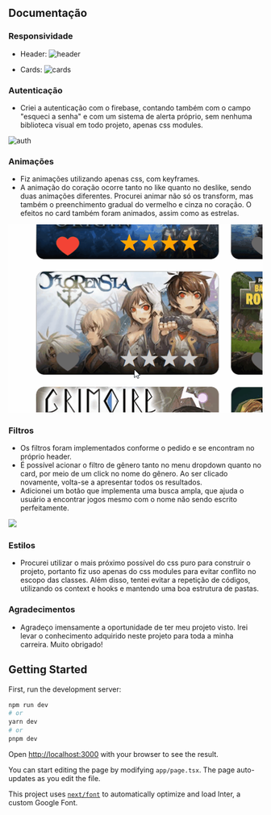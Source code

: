 ## Documentação
 ### Responsividade
- Header:
![header](https://github.com/OtavioMiranda23/App-Masters-Teste/assets/101074677/89481a06-3803-405a-a408-e9e764a967a1)

- Cards:
![cards](https://github.com/OtavioMiranda23/App-Masters-Teste/assets/101074677/88ebe71d-f1c5-47fe-ae91-e0ecb3c3771c)

### Autenticação
- Criei a autenticação com o firebase, contando também com o campo "esqueci a senha" e com um sistema de alerta próprio, sem nenhuma biblioteca visual em todo projeto, apenas css modules.
  
![auth](https://github.com/OtavioMiranda23/App-Masters-Teste/assets/101074677/9c132073-4181-4c74-b88d-897f5a6df9d7)

### Animações
- Fiz animações utilizando apenas css, com keyframes.
- A animação do coração ocorre tanto no like quanto no deslike, sendo duas animações diferentes. Procurei animar não só os transform, mas também o preenchimento gradual do vermelho e cinza no coração. O efeitos no card também foram animados, assim como as estrelas.


<img src="./public/tutorial/animacaoCard3.gif" />

### Filtros
- Os filtros foram implementados conforme o pedido e se encontram no próprio header.  
- É possível acionar o filtro de gênero tanto no menu dropdown quanto no card, por meio de um click no nome do gênero. Ao ser clicado novamente, volta-se a apresentar todos os resultados.
- Adicionei um botão que implementa uma busca ampla, que ajuda o usuário a encontrar jogos mesmo com o nome não sendo escrito perfeitamente.

<img src="./public/tutorial/busca.gif" />

### Estilos
- Procurei utilizar o mais próximo possível do css puro para construir o projeto, portanto fiz uso apenas do css modules para evitar conflito no escopo das classes. Além disso, tentei evitar a repetição de códigos, utilizando os context e hooks e mantendo uma boa estrutura de pastas. 
### Agradecimentos
- Agradeço imensamente a oportunidade de ter meu projeto visto. Irei levar o conhecimento adquirido neste projeto para toda a minha carreira. Muito obrigado!

## Getting Started

First, run the development server:

```bash
npm run dev
# or
yarn dev
# or
pnpm dev
```

Open [http://localhost:3000](http://localhost:3000) with your browser to see the result.

You can start editing the page by modifying `app/page.tsx`. The page auto-updates as you edit the file.

This project uses [`next/font`](https://nextjs.org/docs/basic-features/font-optimization) to automatically optimize and load Inter, a custom Google Font.
